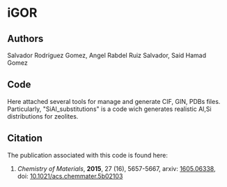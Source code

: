 # iGOR
## Authors
Salvador Rodríguez Gomez, Angel Rabdel Ruiz Salvador, Said Hamad Gomez
## Code
Here attached several tools for manage and generate CIF, GIN, PDBs files. Particularly, "SiAl_substitutions" is a code wich generates realistic Al,Si distributions for zeolites.
## Citation
The publication associated with this code is found here:

1. _Chemistry of Materials_, __2015__, 27 (16), 5657-5667, arxiv: [1605.06338](https://arxiv.org/abs/1605.06338), doi: [10.1021/acs.chemmater.5b02103](https://doi.org/10.1021/acs.chemmater.5b02103)
